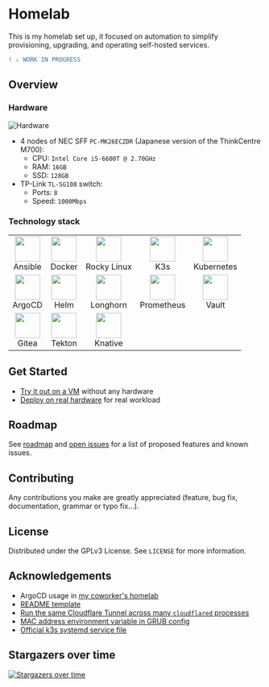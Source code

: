# Homelab

<!-- ANCHOR: introduction -->

This is my homelab set up, it focused on automation to simplify provisioning, upgrading, and operating self-hosted services.

<!-- ANCHOR_END: introduction -->

```diff
! ⚠️ WORK IN PROGRESS
```

## Overview

### Hardware

![Hardware](https://user-images.githubusercontent.com/27996771/98970963-25137200-2543-11eb-8f2d-f9a2d45756ef.JPG)

- 4 nodes of NEC SFF `PC-MK26ECZDR` (Japanese version of the ThinkCentre M700):
  - CPU: `Intel Core i5-6600T @ 2.70GHz`
  - RAM: `16GB`
  - SSD: `128GB`
- TP-Link `TL-SG108` switch:
  - Ports: `8`
  - Speed: `1000Mbps`

### Technology stack

<table>
  <tr>
    <td align="center"><a><img src="https://simpleicons.org/icons/ansible.svg" width="50px;"/><br/>Ansible</td>
    <td align="center"><a><img src="https://www.docker.com/sites/default/files/d8/2019-07/Moby-logo.png" width="50px;"/><br/>Docker</td>
    <td align="center"><a><img src="https://avatars.githubusercontent.com/u/75713131?s=200&v=4" width="50px;"/><br/>Rocky Linux</td>
    <td align="center"><a><img src="https://cncf-branding.netlify.app/img/projects/k3s/icon/color/k3s-icon-color.svg" width="50px;"/><br/>K3s</td>
    <td align="center"><a><img src="https://cncf-branding.netlify.app/img/projects/kubernetes/icon/color/kubernetes-icon-color.svg" width="50px;"/><br/>Kubernetes</td>
  </tr>
  <tr>
    <td align="center"><a><img src="https://cncf-branding.netlify.app/img/projects/argo/icon/color/argo-icon-color.svg" width="50px;"/><br/>ArgoCD</td>
    <td align="center"><a><img src="https://cncf-branding.netlify.app/img/projects/helm/icon/color/helm-icon-color.svg" width="50px;"/><br/>Helm</td>
    <td align="center"><a><img src="https://cncf-branding.netlify.app/img/projects/longhorn/icon/color/longhorn-icon-color.svg" width="50px;"/><br/>Longhorn</td>
    <td align="center"><a><img src="https://cncf-branding.netlify.app/img/projects/prometheus/icon/color/prometheus-icon-color.svg" width="50px;"/><br/>Prometheus</td>
    <td align="center"><a><img src="https://simpleicons.org/icons/vault.svg" width="50px;"/><br/>Vault</td>
  </tr>
  <tr>
    <td align="center"><a><img src="https://upload.wikimedia.org/wikipedia/commons/b/bb/Gitea_Logo.svg" width="50px;"/><br/>Gitea</td>
    <td align="center"><a><img src="https://avatars.githubusercontent.com/u/47602533?s=200&v=4" width="50px;"/><br/>Tekton</td>
    <td align="center"><a><img src="https://knative.dev/docs/images/logo/rgb/knative-logo-rgb.png" width="50px;"/><br/>Knative</td>
  </tr>
</table>

## Get Started

- [Try it out on a VM](https://homelab.khuedoan.com/try_on_a_vm) without any hardware
- [Deploy on real hardware](https://homelab.khuedoan.com/deployment) for real workload

## Roadmap

See [roadmap](https://homelab.khuedoan.com/roadmap) and [open issues](https://github.com/khuedoan/homelab/issues) for a list of proposed features and known issues.

## Contributing

Any contributions you make are greatly appreciated (feature, bug fix, documentation, grammar or typo fix...).

## License

Distributed under the GPLv3 License. See `LICENSE` for more information.

## Acknowledgements

- ArgoCD usage in [my coworker's homelab](https://github.com/locmai/humble)
- [README template](https://github.com/othneildrew/Best-README-Template)
- [Run the same Cloudflare Tunnel across many `cloudflared` processes](https://developers.cloudflare.com/cloudflare-one/tutorials/many-cfd-one-tunnel)
- [MAC address environment variable in GRUB config](https://askubuntu.com/questions/1272400/how-do-i-automate-network-installation-of-many-ubuntu-18-04-systems-with-efi-and)
- [Official k3s systemd service file](https://github.com/k3s-io/k3s/blob/master/k3s.service)

## Stargazers over time

[![Stargazers over time](https://starchart.cc/khuedoan/homelab.svg)](https://starchart.cc/khuedoan/homelab)
